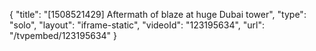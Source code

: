{
    "title": "[1508521429] Aftermath of blaze at huge Dubai tower",
    "type": "solo",
    "layout": "iframe-static",
    "videoId": "123195634",
    "url": "\/tvpembed\/123195634"
}
